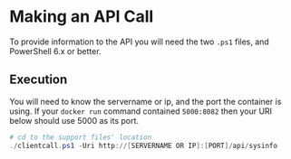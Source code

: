 # Making an API Call

To provide information to the API you will need the two ``.ps1`` files, and PowerShell 6.x or better.

## Execution

You will need to know the servername or ip, and the port the container is using. If your ``docker run`` command contained ``5000:8082`` then your URI below should use 5000 as its port.

```powershell
# cd to the support files' location
./clientcall.ps1 -Uri http://[SERVERNAME OR IP]:[PORT]/api/sysinfo

